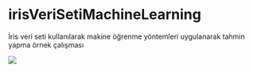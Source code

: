 # irisVeriSetiMachineLearning

İris veri seti kullanılarak makine öğrenme yöntemleri uygulanarak tahmin yapma örnek çalışması

![](images/iris-species.JPG)
